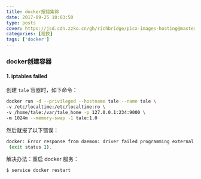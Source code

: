 ```yaml
---
title: docker报错集锦
date: 2017-09-25 10:03:50
type: posts
cover: https://jsd.cdn.zzko.cn/gh/richbridge/picx-images-hosting@master/thumbnail/程技.jpg
categories: [程技]
tags: ['docker']
---
```

### docker创建容器

<!--more-->


#### 1. iptables failed
创建 `tale` 容器时，如下命令：
```bash
docker run -d --privileged --hostname tale --name tale \
-v /etc/localtime:/etc/localtime:ro \
-v /home/tale:/var/tale_home -p 127.0.0.1:234:9000 \
-m 1024m --memory-swap -1 tale:1.0
```
然后就报了以下错误：
```bash
docker: Error response from daemon: driver failed programming external connectivity on endpoint tale (263775ff559176224428ec44dcec416a1c20e6c69198d9760b38f35849914260): iptables failed: iptables --wait -t nat -A DOCKER -p tcp -d 127.0.0.1 --dport 234 -j DNAT --to-destination 172.17.0.4:9000 ! -i docker0: iptables: No chain/target/match by that name.
 (exit status 1).
```
解决办法：重启 docker 服务：
```bash
$ service docker restart
```
